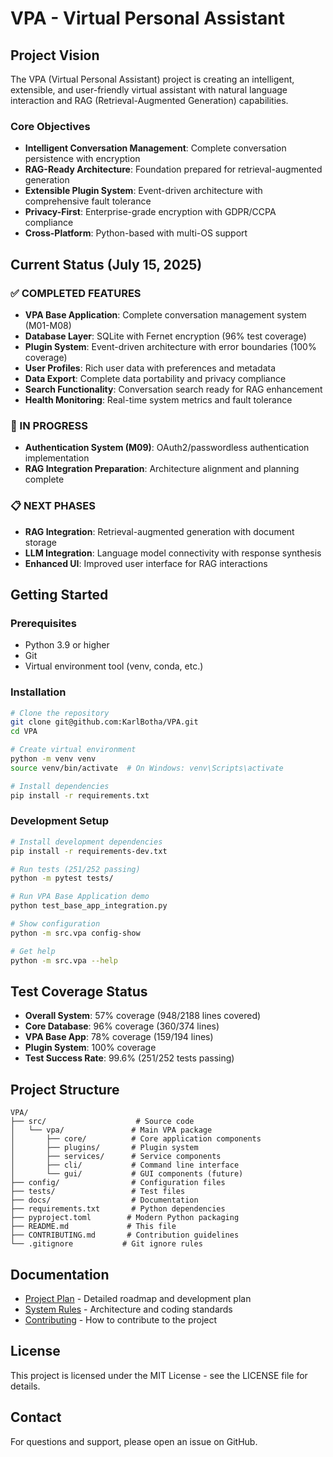 # VPA - Virtual Personal Assistant

## Project Vision

The VPA (Virtual Personal Assistant) project is creating an intelligent, extensible, and user-friendly virtual assistant with natural language interaction and RAG (Retrieval-Augmented Generation) capabilities.

### Core Objectives
- **Intelligent Conversation Management**: Complete conversation persistence with encryption
- **RAG-Ready Architecture**: Foundation prepared for retrieval-augmented generation
- **Extensible Plugin System**: Event-driven architecture with comprehensive fault tolerance  
- **Privacy-First**: Enterprise-grade encryption with GDPR/CCPA compliance
- **Cross-Platform**: Python-based with multi-OS support

## Current Status (July 15, 2025)

### ✅ COMPLETED FEATURES
- **VPA Base Application**: Complete conversation management system (M01-M08)
- **Database Layer**: SQLite with Fernet encryption (96% test coverage)
- **Plugin System**: Event-driven architecture with error boundaries (100% coverage)
- **User Profiles**: Rich user data with preferences and metadata
- **Data Export**: Complete data portability and privacy compliance
- **Search Functionality**: Conversation search ready for RAG enhancement
- **Health Monitoring**: Real-time system metrics and fault tolerance

### 🔄 IN PROGRESS
- **Authentication System (M09)**: OAuth2/passwordless authentication implementation
- **RAG Integration Preparation**: Architecture alignment and planning complete

### 📋 NEXT PHASES
- **RAG Integration**: Retrieval-augmented generation with document storage
- **LLM Integration**: Language model connectivity with response synthesis
- **Enhanced UI**: Improved user interface for RAG interactions

## Getting Started

### Prerequisites
- Python 3.9 or higher
- Git
- Virtual environment tool (venv, conda, etc.)

### Installation
```bash
# Clone the repository
git clone git@github.com:KarlBotha/VPA.git
cd VPA

# Create virtual environment
python -m venv venv
source venv/bin/activate  # On Windows: venv\Scripts\activate

# Install dependencies
pip install -r requirements.txt
```

### Development Setup
```bash
# Install development dependencies
pip install -r requirements-dev.txt

# Run tests (251/252 passing)
python -m pytest tests/

# Run VPA Base Application demo
python test_base_app_integration.py

# Show configuration
python -m src.vpa config-show

# Get help
python -m src.vpa --help
```

## Test Coverage Status
- **Overall System**: 57% coverage (948/2188 lines covered)
- **Core Database**: 96% coverage (360/374 lines)
- **VPA Base App**: 78% coverage (159/194 lines)  
- **Plugin System**: 100% coverage
- **Test Success Rate**: 99.6% (251/252 tests passing)

## Project Structure
```
VPA/
├── src/                    # Source code
│   └── vpa/               # Main VPA package
│       ├── core/          # Core application components
│       ├── plugins/       # Plugin system
│       ├── services/      # Service components  
│       ├── cli/           # Command line interface
│       └── gui/           # GUI components (future)
├── config/                # Configuration files
├── tests/                 # Test files
├── docs/                  # Documentation
├── requirements.txt       # Python dependencies
├── pyproject.toml        # Modern Python packaging
├── README.md             # This file
├── CONTRIBUTING.md       # Contribution guidelines
└── .gitignore           # Git ignore rules
```

## Documentation
- [Project Plan](docs/PLAN.md) - Detailed roadmap and development plan
- [System Rules](docs/SYSTEM_RULES.md) - Architecture and coding standards
- [Contributing](CONTRIBUTING.md) - How to contribute to the project

## License
This project is licensed under the MIT License - see the LICENSE file for details.

## Contact
For questions and support, please open an issue on GitHub.
